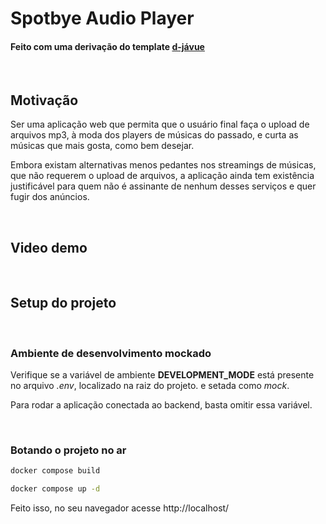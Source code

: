 <!-- // lembrar de falar do player -->

# Spotbye Audio Player
#### Feito com uma derivação do template [d-jávue](https://github.com/huogerac/djavue)
<br />

## Motivação

Ser uma aplicação web que permita que o usuário final faça o upload de arquivos mp3, à moda dos players de músicas do passado, e curta as músicas que mais gosta, como bem desejar.

Embora existam alternativas menos pedantes nos streamings de músicas, que não requerem o upload de arquivos, a aplicação ainda tem existência justificável para quem não é assinante de nenhum desses serviços e quer fugir dos anúncios.

<br />

## Video demo

<br />

## Setup do projeto

<br />

### Ambiente de desenvolvimento mockado

Verifique se a variável de ambiente **DEVELOPMENT_MODE** está presente no arquivo *.env*, localizado na raiz do projeto. e setada como *mock*.

Para rodar a aplicação conectada ao backend, basta omitir essa variável.

<br />

### Botando o projeto no ar

```bash
docker compose build 

docker compose up -d
```

Feito isso, no seu navegador acesse http://localhost/
